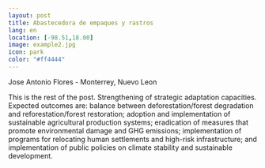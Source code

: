 ```yaml
--- 
layout: post 
title: Abastecedora de empaques y rastros
lang: en
location: [-98.51,18.00]
image: example2.jpg
icon: park
color: "#ff4444"
--- 
```


<p>
Jose Antonio Flores - Monterrey, Nuevo Leon



</p>
<p >
	This is the rest of the post. Strengthening of strategic adaptation capacities. Expected outcomes are: balance between deforestation/forest degradation and reforestation/forest restoration; adoption and implementation of sustainable agricultural production systems; eradication of measures that promote environmental damage and GHG emissions; implementation of programs for relocating human settlements and high-risk infrastructure; and implementation of public policies on climate stability and sustainable development.
</p>

